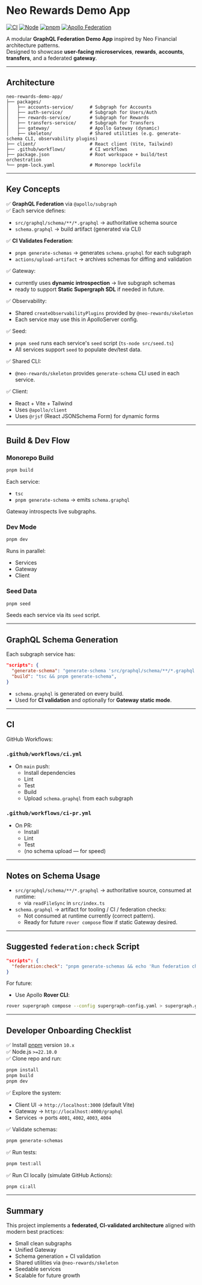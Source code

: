 
# Neo Rewards Demo App

[![CI](https://github.com/your-org/neo-rewards-demo-app/actions/workflows/ci.yml/badge.svg)](https://github.com/your-org/neo-rewards-demo-app/actions/workflows/ci.yml)
[![Node](https://img.shields.io/badge/node-22.x-brightgreen.svg)](https://nodejs.org/en/)
[![pnpm](https://img.shields.io/badge/pnpm-10.x-orange.svg)](https://pnpm.io/)
[![Apollo Federation](https://img.shields.io/badge/apollo--federation-v2-blue.svg)](https://www.apollographql.com/docs/federation/)

A modular **GraphQL Federation Demo App** inspired by Neo Financial architecture patterns.  
Designed to showcase **user-facing microservices**, **rewards**, **accounts**, **transfers**, and a federated **gateway**.

---

## Architecture

```
neo-rewards-demo-app/
├── packages/
│   ├── accounts-service/      # Subgraph for Accounts
│   ├── auth-service/          # Subgraph for Users/Auth
│   ├── rewards-service/       # Subgraph for Rewards
│   ├── transfers-service/     # Subgraph for Transfers
│   ├── gateway/               # Apollo Gateway (dynamic)
│   ├── skeleton/              # Shared utilities (e.g. generate-schema CLI, observability plugins)
├── client/                    # React client (Vite, Tailwind)
├── .github/workflows/         # CI workflows
├── package.json               # Root workspace + build/test orchestration
└── pnpm-lock.yaml             # Monorepo lockfile
```

---

## Key Concepts

✅ **GraphQL Federation** via `@apollo/subgraph`  
✅ Each service defines:
- `src/graphql/schema/**/*.graphql` → authoritative schema source
- `schema.graphql` → build artifact (generated via CLI)

✅ **CI Validates Federation**:
- `pnpm generate-schemas` → generates `schema.graphql` for each subgraph
- `actions/upload-artifact` → archives schemas for diffing and validation

✅ Gateway:
- currently uses **dynamic introspection** → live subgraph schemas
- ready to support **Static Supergraph SDL** if needed in future.

✅ Observability:
- Shared `createObservabilityPlugins` provided by `@neo-rewards/skeleton`
- Each service may use this in ApolloServer config.

✅ Seed:
- `pnpm seed` runs each service's `seed` script (`ts-node src/seed.ts`)
- All services support `seed` to populate dev/test data.

✅ Shared CLI:
- `@neo-rewards/skeleton` provides `generate-schema` CLI used in each service.

✅ Client:
- React + Vite + Tailwind
- Uses `@apollo/client`
- Uses `@rjsf` (React JSONSchema Form) for dynamic forms

---

## Build & Dev Flow

### Monorepo Build

```bash
pnpm build
```

Each service:
- `tsc`
- `pnpm generate-schema` → emits `schema.graphql`

Gateway introspects live subgraphs.

### Dev Mode

```bash
pnpm dev
```

Runs in parallel:
- Services
- Gateway
- Client

### Seed Data

```bash
pnpm seed
```

Seeds each service via its `seed` script.

---

## GraphQL Schema Generation

Each subgraph service has:

```json
"scripts": {
  "generate-schema": "generate-schema 'src/graphql/schema/**/*.graphql' './schema.graphql'",
  "build": "tsc && pnpm generate-schema",
}
```

- `schema.graphql` is generated on every build.
- Used for **CI validation** and optionally for **Gateway static mode**.

---

## CI

GitHub Workflows:

### `.github/workflows/ci.yml`

- On `main` push:
  - Install dependencies
  - Lint
  - Test
  - Build
  - Upload `schema.graphql` from each subgraph

### `.github/workflows/ci-pr.yml`

- On PR:
  - Install
  - Lint
  - Test
  - (no schema upload — for speed)

---

## Notes on Schema Usage

- `src/graphql/schema/**/*.graphql` → authoritative source, consumed at runtime:
  - via `readFileSync` in `src/index.ts`
- `schema.graphql` → artifact for tooling / CI / federation checks:
  - Not consumed at runtime currently (correct pattern).
  - Ready for future `rover compose` flow if static Gateway desired.

---

## Suggested `federation:check` Script

```json
"scripts": {
  "federation:check": "pnpm generate-schemas && echo 'Run federation checks here (e.g. rover supergraph compose)'"
}
```

For future:
- Use Apollo **Rover CLI**:
```bash
rover supergraph compose --config supergraph-config.yaml > supergraph.graphql
```

---

## Developer Onboarding Checklist

✅ Install [pnpm](https://pnpm.io/) version `10.x`  
✅ Node.js `>=22.10.0`  
✅ Clone repo and run:
```bash
pnpm install
pnpm build
pnpm dev
```

✅ Explore the system:
- Client UI → `http://localhost:3000` (default Vite)
- Gateway → `http://localhost:4000/graphql`
- Services → ports `4001`, `4002`, `4003`, `4004`

✅ Validate schemas:
```bash
pnpm generate-schemas
```

✅ Run tests:
```bash
pnpm test:all
```

✅ Run CI locally (simulate GitHub Actions):
```bash
pnpm ci:all
```

---

## Summary

This project implements a **federated, CI-validated architecture** aligned with modern best practices:

- Small clean subgraphs
- Unified Gateway
- Schema generation + CI validation
- Shared utilities via `@neo-rewards/skeleton`
- Seedable services
- Scalable for future growth
